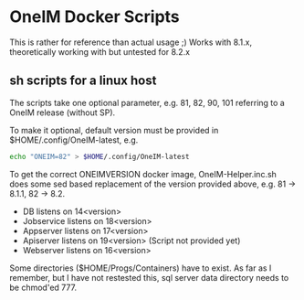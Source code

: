 # OneIM Docker Scripts

This is rather for reference than actual usage ;) Works with 8.1.x, theoretically working with but untested for 8.2.x

## sh scripts for a linux host

The scripts take one optional parameter, e.g. 81, 82, 90, 101 referring to a OneIM release (without SP).

To make it optional, default version must be provided in $HOME/.config/OneIM-latest, e.g.

```sh
echo "ONEIM=82" > $HOME/.config/OneIM-latest
```

To get the correct ONEIMVERSION docker image, OneIM-Helper.inc.sh does some sed based replacement of the version provided above, e.g. 81 -> 8.1.1, 82 -> 8.2.

- DB listens on 14&lt;version&gt;
- Jobservice listens on 18&lt;version&gt;
- Appserver listens on 17&lt;version&gt;
- Apiserver listens on 19&lt;version&gt; (Script not provided yet)
- Webserver listens on 16&lt;version&gt;

Some directories ($HOME/Progs/Containers) have to exist. As far as I remember,  but I have not restested this, sql server data directory needs to be chmod'ed 777. 

